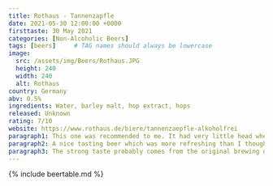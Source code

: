 ```yaml
---
title: Rothaus - Tannenzapfle
date: 2021-05-30 12:00:00 +0000
firsttaste: 30 May 2021
categories: [Non-Alcoholic Beers]
tags: [beers]     # TAG names should always be lowercase
image:
  src: /assets/img/Beers/Rothaus.JPG
  height: 240
  width: 240
  alt: Rothaus
country: Germany
abv: 0.5%
ingredients: Water, barley malt, hop extract, hops
released: Unknown
rating: 7/10
website: https://www.rothaus.de/biere/tannenzaepfle-alkoholfrei
paragraph1: This one was recommended to me. It had very little head when I poured and some light bubbles if I was doing a blind taste I would have said instantly this was a German beer.
paragraph2: A nice tasting beer which was more refreshing than I thought it would be after the bitterness of the first few sips as it went down very easily even though it left a strong after taste it was not an overly unpleasant one.
paragraph3: The strong taste probably comes from the original brewing of this beer being 14.5% ABV  before the alcohol is removed.
---
```

{% include beertable.md %}
